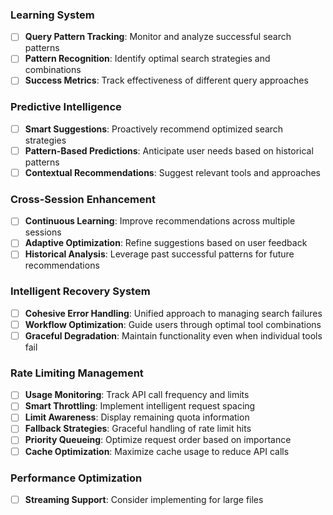 ### Learning System
- [ ] **Query Pattern Tracking**: Monitor and analyze successful search patterns
- [ ] **Pattern Recognition**: Identify optimal search strategies and combinations
- [ ] **Success Metrics**: Track effectiveness of different query approaches

### Predictive Intelligence
- [ ] **Smart Suggestions**: Proactively recommend optimized search strategies
- [ ] **Pattern-Based Predictions**: Anticipate user needs based on historical patterns
- [ ] **Contextual Recommendations**: Suggest relevant tools and approaches

### Cross-Session Enhancement
- [ ] **Continuous Learning**: Improve recommendations across multiple sessions
- [ ] **Adaptive Optimization**: Refine suggestions based on user feedback
- [ ] **Historical Analysis**: Leverage past successful patterns for future recommendations

### Intelligent Recovery System
- [ ] **Cohesive Error Handling**: Unified approach to managing search failures
- [ ] **Workflow Optimization**: Guide users through optimal tool combinations
- [ ] **Graceful Degradation**: Maintain functionality even when individual tools fail

### Rate Limiting Management
- [ ] **Usage Monitoring**: Track API call frequency and limits
- [ ] **Smart Throttling**: Implement intelligent request spacing
- [ ] **Limit Awareness**: Display remaining quota information
- [ ] **Fallback Strategies**: Graceful handling of rate limit hits
- [ ] **Priority Queueing**: Optimize request order based on importance
- [ ] **Cache Optimization**: Maximize cache usage to reduce API calls

### Performance Optimization
- [ ] **Streaming Support**: Consider implementing for large files
